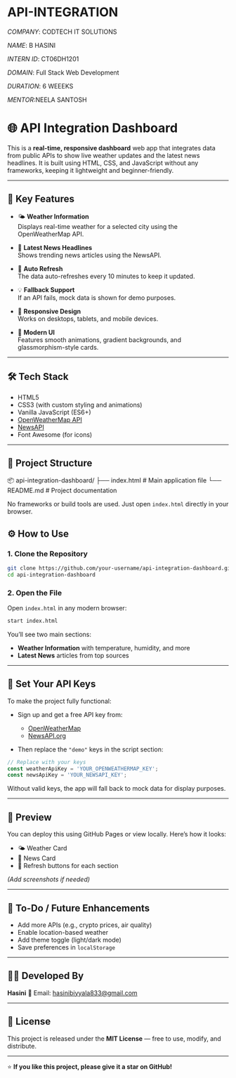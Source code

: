 # API-INTEGRATION 

*COMPANY*: CODTECH IT SOLUTIONS

*NAME*: B HASINI

*INTERN ID*: CT06DH1201

*DOMAIN*: Full Stack Web Development

*DURATION*: 6 WEEEKS

*MENTOR*:NEELA SANTOSH


# 🌐 API Integration Dashboard

This is a **real-time, responsive dashboard** web app that integrates data from public APIs to show live weather updates and the latest news headlines. It is built using HTML, CSS, and JavaScript without any frameworks, keeping it lightweight and beginner-friendly.

---

## 🚀 Key Features

- 🌤️ **Weather Information**  
  Displays real-time weather for a selected city using the OpenWeatherMap API.

- 📰 **Latest News Headlines**  
  Shows trending news articles using the NewsAPI.

- 🔄 **Auto Refresh**  
  The data auto-refreshes every 10 minutes to keep it updated.

- 💡 **Fallback Support**  
  If an API fails, mock data is shown for demo purposes.

- 📱 **Responsive Design**  
  Works on desktops, tablets, and mobile devices.

- 🎨 **Modern UI**  
  Features smooth animations, gradient backgrounds, and glassmorphism-style cards.

---

## 🛠️ Tech Stack

- HTML5
- CSS3 (with custom styling and animations)
- Vanilla JavaScript (ES6+)
- [OpenWeatherMap API](https://openweathermap.org/)
- [NewsAPI](https://newsapi.org/)
- Font Awesome (for icons)

---

## 📁 Project Structure


📦 api-integration-dashboard/
├── index.html         # Main application file
└── README.md          # Project documentation

No frameworks or build tools are used. Just open `index.html` directly in your browser.


## ⚙️ How to Use

### 1. Clone the Repository

```bash
git clone https://github.com/your-username/api-integration-dashboard.git
cd api-integration-dashboard
````

### 2. Open the File

Open `index.html` in any modern browser:

```bash
start index.html
```

You’ll see two main sections:

* **Weather Information** with temperature, humidity, and more
* **Latest News** articles from top sources

---

## 🔑 Set Your API Keys

To make the project fully functional:

* Sign up and get a free API key from:

  * [OpenWeatherMap](https://openweathermap.org/api)
  * [NewsAPI.org](https://newsapi.org)

* Then replace the `"demo"` keys in the script section:

```js
// Replace with your keys
const weatherApiKey = 'YOUR_OPENWEATHERMAP_KEY';
const newsApiKey = 'YOUR_NEWSAPI_KEY';
```

Without valid keys, the app will fall back to mock data for display purposes.

---

## 📸 Preview

You can deploy this using GitHub Pages or view locally.
Here’s how it looks:

* 🌤️ Weather Card
* 📰 News Card
* 🔄 Refresh buttons for each section

*(Add screenshots if needed)*

---

## 📌 To-Do / Future Enhancements

* Add more APIs (e.g., crypto prices, air quality)
* Enable location-based weather
* Add theme toggle (light/dark mode)
* Save preferences in `localStorage`

---

## 👨‍💻 Developed By

**Hasini**
📧 Email: [hasinibiyyala833@gmail.com](mailto:hasinibiyyala833@gmail.com)

---

## 📄 License

This project is released under the **MIT License** — free to use, modify, and distribute.

---

⭐ **If you like this project, please give it a star on GitHub!**
